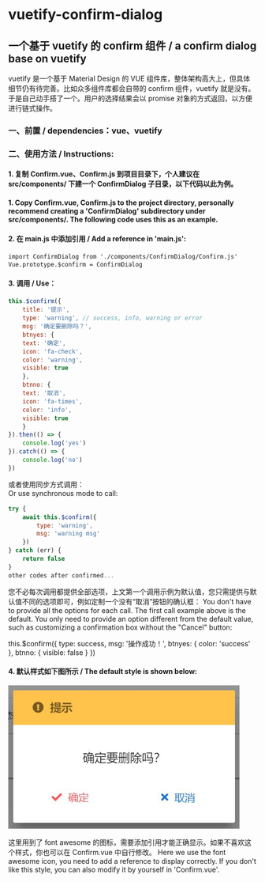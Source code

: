 # vuetify-confirm-dialog

## 一个基于 vuetify 的 confirm 组件 / a confirm dialog base on vuetify

vuetify 是一个基于 Material Design 的 VUE 组件库，整体架构高大上，但具体细节仍有待完善。比如众多组件库都会自带的 confirm 组件，vuetify 就是没有。于是自己动手搭了一个。用户的选择结果会以 promise 对象的方式返回，以方便进行链式操作。

### 一、前置 / dependencies：vue、vuetify

### 二、使用方法 / Instructions: 

#### 1. 复制 Confirm.vue、Confirm.js 到项目目录下，个人建议在 src/components/ 下建一个 ConfirmDialog 子目录，以下代码以此为例。  
#### 1. Copy Confirm.vue, Confirm.js to the project directory, personally recommend creating a 'ConfirmDialog' subdirectory under src/components/. The following code uses this as an example.

#### 2. 在 main.js 中添加引用 / Add a reference in 'main.js': 
    import ConfirmDialog from './components/ConfirmDialog/Confirm.js'
    Vue.prototype.$confirm = ConfirmDialog
    
#### 3. 调用 / Use：  
```js
this.$confirm({
    title: '提示',
    type: 'warning', // success, info, warning or error
    msg: '确定要删除吗？',
    btnyes: {
	text: '确定',
	icon: 'fa-check',
	color: 'warning', 
	visible: true
    },
    btnno: {
	text: '取消',
	icon: 'fa-times',
	color: 'info',
	visible: true
    }
}).then(() => {
    console.log('yes')
}).catch(() => {
    console.log('no')
})
```
或者使用同步方式调用：  
Or use synchronous mode to call:  
```js
try {
    await this.$confirm({
        type: 'warning',
        msg: 'warning msg'
    })
} catch (err) {
    return false
}
other codes after confirmed...
```
您不必每次调用都提供全部选项，上文第一个调用示例为默认值，您只需提供与默认值不同的选项即可，例如定制一个没有“取消”按钮的确认框：
You don't have to provide all the options for each call. The first call example above is the default. You only need to provide an option different from the default value, such as customizing a confirmation box without the "Cancel" button: 

  this.$confirm({ type: success, msg: '操作成功！', btnyes: { color: 'success' }, btnno: { visible: false } })

#### 4. 默认样式如下图所示 / The default style is shown below: 
![image](https://github.com/cyyssly/vuetify-confirm-dialog/blob/master/confirm.JPG)

这里用到了 font awesome 的图标，需要添加引用才能正确显示。如果不喜欢这个样式，你也可以在 Confirm.vue 中自行修改。
Here we use the font awesome icon, you need to add a reference to display correctly. If you don't like this style, you can also modify it by yourself in 'Confirm.vue'.
